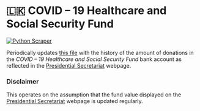 # :sri_lanka: COVID – 19 Healthcare and Social Security Fund
[![Python Scraper](https://github.com/damianperera/pres-covid-relief/actions/workflows/cron.yml/badge.svg)](https://github.com/damianperera/pres-covid-relief/actions/workflows/cron.yml)

Periodically updates [this file](https://damianperera.github.io/sl-covid-fund/data.json) with the history of the amount of donations in the _COVID – 19 Healthcare and Social Security Fund_ bank account as reflected in the [Presidential Secretariat](https://www.presidentsoffice.gov.lk/index.php/covid-19-fund/) webpage.

### Disclaimer
This operates on the assumption that the fund value displayed on the [Presidential Secretariat](https://www.presidentsoffice.gov.lk/index.php/covid-19-fund/) webpage is updated regularly.
